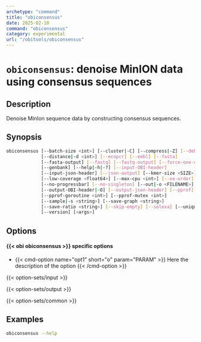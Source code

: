 ```yaml
---
archetype: "command"
title: "obiconsensus"
date: 2025-02-10
command: "obiconsensus"
category: experimental
url: "/obitools/obiconsensus"
---
```


# `obiconsensus`: denoise MinION data using consensus sequences

## Description 

Denoise MinIon sequence data by constructing consensus sequences.

## Synopsis

```bash
obiconsensus [--batch-size <int>] [--cluster|-C] [--compress|-Z] [--debug]
             [--distance|-d <int>] [--ecopcr] [--embl] [--fasta]
             [--fasta-output] [--fastq] [--fastq-output] [--force-one-cpu]
             [--genbank] [--help|-h|-?] [--input-OBI-header]
             [--input-json-header] [--json-output] [--kmer-size <SIZE>]
             [--low-coverage <float64>] [--max-cpu <int>] [--no-order]
             [--no-progressbar] [--no-singleton] [--out|-o <FILENAME>]
             [--output-OBI-header|-O] [--output-json-header] [--pprof]
             [--pprof-goroutine <int>] [--pprof-mutex <int>]
             [--sample|-s <string>] [--save-graph <string>]
             [--save-ratio <string>] [--skip-empty] [--solexa] [--unique|-U]
             [--version] [<args>]
```

## Options

#### {{< obi obiconsensus >}} specific options

- {{< cmd-option name="opt1" short="o" param="PARAM" >}}
  Here the description of the option
  {{< /cmd-option >}}

{{< option-sets/input >}}

{{< option-sets/output >}}

{{< option-sets/common >}}

## Examples

```bash
obiconsensus --help
```
